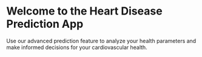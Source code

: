 # Welcome to the Heart Disease Prediction App

Use our advanced prediction feature to analyze your health parameters and make informed decisions for your cardiovascular health.
